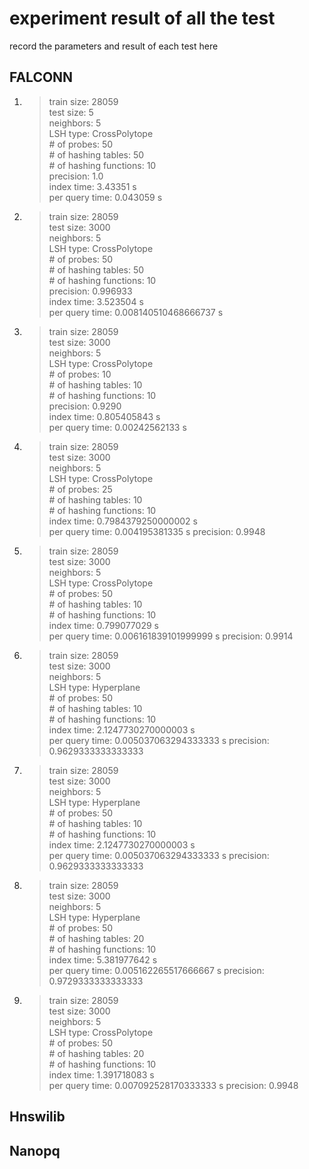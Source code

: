 # experiment result of all the test

record the parameters and result of each test here

## FALCONN

1. > train size: 28059  
    test size: 5  
    neighbors: 5  
    LSH type: CrossPolytope  
    \# of probes: 50  
    \# of hashing tables: 50  
    \# of hashing functions: 10  
    precision: 1.0  
    index time: 3.43351 s  
    per query time: 0.043059 s

1. > train size: 28059  
    test size: 3000  
    neighbors: 5  
    LSH type: CrossPolytope  
    \# of probes: 50  
    \# of hashing tables: 50  
    \# of hashing functions: 10  
    precision: 0.996933  
    index time: 3.523504 s  
    per query time: 0.008140510468666737 s

1. > train size: 28059  
    test size: 3000  
    neighbors: 5  
    LSH type: CrossPolytope  
    \# of probes: 10  
    \# of hashing tables: 10  
    \# of hashing functions: 10  
    precision: 0.9290  
    index time: 0.805405843 s  
    per query time: 0.00242562133 s

1. > train size: 28059  
    test size: 3000  
    neighbors: 5  
    LSH type: CrossPolytope  
    \# of probes: 25  
    \# of hashing tables: 10  
    \# of hashing functions: 10  
    index time: 0.7984379250000002 s  
    per query time: 0.004195381335 s
    precision: 0.9948  

1. > train size: 28059  
    test size: 3000  
    neighbors: 5  
    LSH type: CrossPolytope  
    \# of probes: 50  
    \# of hashing tables: 10  
    \# of hashing functions: 10  
    index time: 0.799077029 s  
    per query time: 0.006161839101999999 s
    precision: 0.9914  

1. > train size: 28059  
    test size: 3000  
    neighbors: 5  
    LSH type: Hyperplane  
    \# of probes: 50  
    \# of hashing tables: 10  
    \# of hashing functions: 10  
    index time: 2.1247730270000003 s  
    per query time: 0.005037063294333333 s
    precision: 0.9629333333333333  

1. > train size: 28059  
    test size: 3000  
    neighbors: 5  
    LSH type: Hyperplane  
    \# of probes: 50  
    \# of hashing tables: 10  
    \# of hashing functions: 10  
    index time: 2.1247730270000003 s  
    per query time: 0.005037063294333333 s
    precision: 0.9629333333333333  

1. > train size: 28059  
    test size: 3000  
    neighbors: 5  
    LSH type: Hyperplane  
    \# of probes: 50  
    \# of hashing tables: 20  
    \# of hashing functions: 10  
    index time: 5.381977642 s  
    per query time: 0.005162265517666667 s
    precision: 0.9729333333333333  

1. > train size: 28059  
    test size: 3000  
    neighbors: 5  
    LSH type: CrossPolytope  
    \# of probes: 50  
    \# of hashing tables: 20  
    \# of hashing functions: 10  
    index time: 1.391718083 s  
    per query time: 0.007092528170333333 s
    precision: 0.9948  



## Hnswilib

## Nanopq

